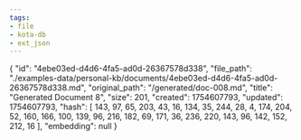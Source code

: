 ```yaml
---
tags:
- file
- kota-db
- ext_json
---
```

{
  "id": "4ebe03ed-d4d6-4fa5-ad0d-26367578d338",
  "file_path": "./examples-data/personal-kb/documents/4ebe03ed-d4d6-4fa5-ad0d-26367578d338.md",
  "original_path": "/generated/doc-008.md",
  "title": "Generated Document 8",
  "size": 201,
  "created": 1754607793,
  "updated": 1754607793,
  "hash": [
    143,
    97,
    65,
    203,
    43,
    16,
    134,
    35,
    244,
    28,
    4,
    174,
    204,
    52,
    160,
    166,
    100,
    139,
    96,
    216,
    182,
    69,
    171,
    36,
    236,
    220,
    143,
    96,
    142,
    152,
    212,
    16
  ],
  "embedding": null
}